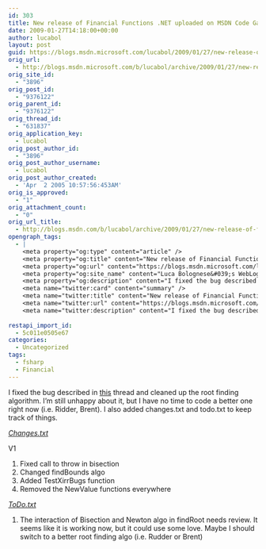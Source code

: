 ```yaml
---
id: 303
title: New release of Financial Functions .NET uploaded on MSDN Code Gallery
date: 2009-01-27T14:18:00+00:00
author: lucabol
layout: post
guid: https://blogs.msdn.microsoft.com/lucabol/2009/01/27/new-release-of-financial-functions-net-uploaded-on-msdn-code-gallery/
orig_url:
  - http://blogs.msdn.microsoft.com/b/lucabol/archive/2009/01/27/new-release-of-financial-functions-net-uploaded-on-msdn-code-gallery.aspx
orig_site_id:
  - "3896"
orig_post_id:
  - "9376122"
orig_parent_id:
  - "9376122"
orig_thread_id:
  - "631837"
orig_application_key:
  - lucabol
orig_post_author_id:
  - "3896"
orig_post_author_username:
  - lucabol
orig_post_author_created:
  - 'Apr  2 2005 10:57:56:453AM'
orig_is_approved:
  - "1"
orig_attachment_count:
  - "0"
orig_url_title:
  - http://blogs.msdn.com/b/lucabol/archive/2009/01/27/new-release-of-financial-functions-net-uploaded-on-msdn-code-gallery.aspx
opengraph_tags:
  - |
    <meta property="og:type" content="article" />
    <meta property="og:title" content="New release of Financial Functions .NET uploaded on MSDN Code Gallery" />
    <meta property="og:url" content="https://blogs.msdn.microsoft.com/lucabol/2009/01/27/new-release-of-financial-functions-net-uploaded-on-msdn-code-gallery/" />
    <meta property="og:site_name" content="Luca Bolognese&#039;s WebLog" />
    <meta property="og:description" content="I fixed the bug described in this thread and cleaned up the root finding algorithm. I’m still unhappy about it, but I have no time to code a better one right now (i.e. Ridder, Brent). I also added changes.txt and todo.txt to keep track of things. Changes.txt V1 1. Fixed call to throw in bisection..." />
    <meta name="twitter:card" content="summary" />
    <meta name="twitter:title" content="New release of Financial Functions .NET uploaded on MSDN Code Gallery" />
    <meta name="twitter:url" content="https://blogs.msdn.microsoft.com/lucabol/2009/01/27/new-release-of-financial-functions-net-uploaded-on-msdn-code-gallery/" />
    <meta name="twitter:description" content="I fixed the bug described in this thread and cleaned up the root finding algorithm. I’m still unhappy about it, but I have no time to code a better one right now (i.e. Ridder, Brent). I also added changes.txt and todo.txt to keep track of things. Changes.txt V1 1. Fixed call to throw in bisection..." />
    
restapi_import_id:
  - 5c011e0505e67
categories:
  - Uncategorized
tags:
  - fsharp
  - Financial
---
```

I fixed the bug described in [this](https://code.msdn.microsoft.com/Thread/View.aspx?ProjectName=FinancialFunctions&ThreadId=1060) thread and cleaned up the root finding algorithm. I’m still unhappy about it, but I have no time to code a better one right now (i.e. Ridder, Brent). I also added changes.txt and todo.txt to keep track of things.

_<u>Changes.txt</u>_

V1   
1. Fixed call to throw in bisection   
2. Changed findBounds algo   
3. Added TestXirrBugs function   
4. Removed the NewValue functions everywhere

_<u>ToDo.txt</u>_

1. The interaction of Bisection and Newton algo in findRoot needs review. It seems like it is working now, but it could use some love. Maybe I should switch to a better root finding algo (i.e. Rudder or Brent)